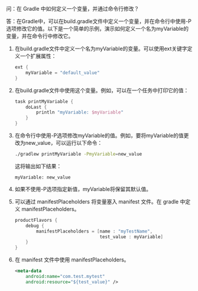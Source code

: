 问：在 Gradle 中如何定义一个变量，并通过命令行修改？

答：在Gradle中，可以在build.gradle文件中定义一个变量，并在命令行中使用-P选项修改它的值。以下是一个简单的示例，演示如何定义一个名为myVariable的变量，并在命令行中修改它。

1. 在build.gradle文件中定义一个名为myVariable的变量。可以使用ext关键字定义一个扩展属性：

    ```groovy
    ext {
        myVariable = "default_value"
    }
    ```

2. 在build.gradle文件中使用这个变量。例如，可以在一个任务中打印它的值：

    ```groovy
    task printMyVariable {
        doLast {
            println "myVariable: $myVariable"
        }
    }
    ```

3. 在命令行中使用-P选项修改myVariable的值。例如，要将myVariable的值更改为new_value，可以运行以下命令：

    ```bash
    ./gradlew printMyVariable -PmyVariable=new_value
    ```

    这将输出如下结果：

    ```
    myVariable: new_value
    ```

4. 如果不使用-P选项指定新值，myVariable将保留其默认值。

5. 可以通过 manifestPlaceholders 将变量塞入 manifest 文件。在 gradle 中定义 manifestPlaceholders。

   ```groovy
   productFlavors {
       debug {
           manifestPlaceholders = [name : "myTestName",
                                   test_value : myVariable]
       }
   }
   ```

6. 在 manifest 文件中使用 manifestPlaceholders。

   ```xml
   <meta-data
       android:name="com.test.mytest"
       android:resource="${test_value}" />
   ```